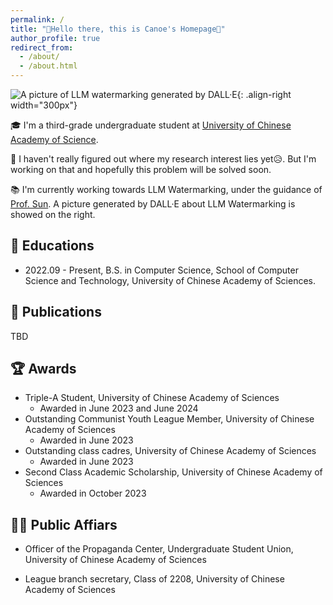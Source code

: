 ```yaml
---
permalink: /
title: "👋Hello there, this is Canoe's Homepage🛶"
author_profile: true
redirect_from: 
  - /about/
  - /about.html
---
```



![A picture of LLM watermarking generated by DALL·E](/kkksniz.github.io/images/llm_watermark.webp){: .align-right width="300px"}

🎓 I'm a third-grade undergraduate student at [University of Chinese Academy of Science](https://www.ucas.ac.cn/). 

🔬 I haven't really figured out where my research interest lies yet😥. But I'm working on that and hopefully this problem will be solved soon.

📚 I'm currently working towards LLM Watermarking, under the guidance of [Prof. Sun](https://ofey.me). A picture generated by DALL·E about LLM Watermarking is showed on the right.


## 🏫 Educations

- 2022.09 - Present, B.S. in Computer Science, School of Computer Science and Technology, University of Chinese Academy of Sciences.

## 📘 Publications

TBD

## 🏆 Awards

- Triple-A Student, University of Chinese Academy of Sciences
  - Awarded in June 2023 and June 2024
- Outstanding Communist Youth League Member, University of Chinese Academy of Sciences
  - Awarded in June 2023 
- Outstanding class cadres, University of Chinese Academy of Sciences
  - Awarded in June 2023 
- Second Class Academic Scholarship, University of Chinese Academy of Sciences
  - Awarded in October 2023


## 🧑‍🎓 Public Affiars

- Officer of the Propaganda Center, Undergraduate Student Union, University of Chinese Academy of Sciences

- League branch secretary, Class of 2208, University of Chinese Academy of Sciences